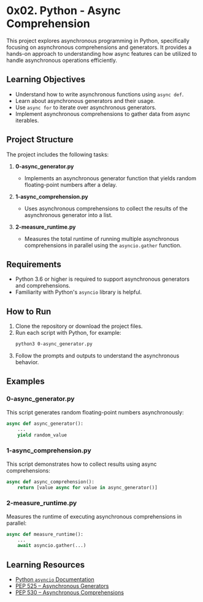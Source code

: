 # 0x02. Python - Async Comprehension

This project explores asynchronous programming in Python, specifically focusing on asynchronous comprehensions and generators. It provides a hands-on approach to understanding how async features can be utilized to handle asynchronous operations efficiently.

## Learning Objectives

- Understand how to write asynchronous functions using `async def`.
- Learn about asynchronous generators and their usage.
- Use `async for` to iterate over asynchronous generators.
- Implement asynchronous comprehensions to gather data from async iterables.

## Project Structure

The project includes the following tasks:

1. **0-async_generator.py**
   - Implements an asynchronous generator function that yields random floating-point numbers after a delay.

2. **1-async_comprehension.py**
   - Uses asynchronous comprehensions to collect the results of the asynchronous generator into a list.

3. **2-measure_runtime.py**
   - Measures the total runtime of running multiple asynchronous comprehensions in parallel using the `asyncio.gather` function.

## Requirements

- Python 3.6 or higher is required to support asynchronous generators and comprehensions.
- Familiarity with Python's `asyncio` library is helpful.

## How to Run

1. Clone the repository or download the project files.
2. Run each script with Python, for example:
   ```bash
   python3 0-async_generator.py
   ```
3. Follow the prompts and outputs to understand the asynchronous behavior.

## Examples

### 0-async_generator.py
This script generates random floating-point numbers asynchronously:
```python
async def async_generator():
    ...
    yield random_value
```

### 1-async_comprehension.py
This script demonstrates how to collect results using async comprehensions:
```python
async def async_comprehension():
    return [value async for value in async_generator()]
```

### 2-measure_runtime.py
Measures the runtime of executing asynchronous comprehensions in parallel:
```python
async def measure_runtime():
    ...
    await asyncio.gather(...)
```

## Learning Resources

- [Python `asyncio` Documentation](https://docs.python.org/3/library/asyncio.html)
- [PEP 525 – Asynchronous Generators](https://peps.python.org/pep-0525/)
- [PEP 530 – Asynchronous Comprehensions](https://peps.python.org/pep-0530/)
